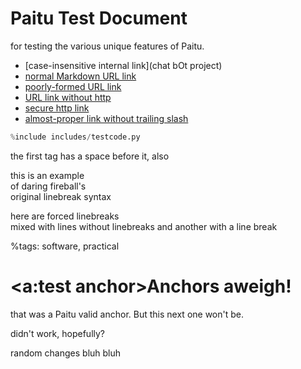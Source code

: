 Paitu Test Document
===================

for testing the various unique features of Paitu.

* [case-insensitive internal link](chat bOt project)
* [normal Markdown URL link](http://www.google.com/)
* [poorly-formed URL link](google.com)
* [URL link without http](www.google.com)
* [secure http link](https://duckduckgo.com/)
* [almost-proper link without trailing slash](http://duckduckgo.com)

``` python
%include includes/testcode.py
```

the first tag has a space before it, also

this is an example  
of daring fireball's  
original linebreak syntax  

here are forced linebreaks  
mixed with lines without linebreaks
and another with a line break  

%tags: software, practical


<a:test anchor>Anchors aweigh!
=======

that was a Paitu valid anchor. But this next one won't be.

didn't work, hopefully?

random changes bluh bluh

